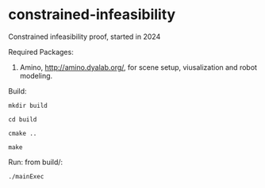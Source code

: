 # constrained-infeasibility
Constrained infeasibility proof, started in 2024

Required Packages:
1. Amino, http://amino.dyalab.org/, for scene setup, viusalization and robot modeling.

Build:

 ```mkdir build```
 
 ```cd build```
 
 ```cmake ..```
 
 ```make```

Run:
from build/:

```./mainExec```
